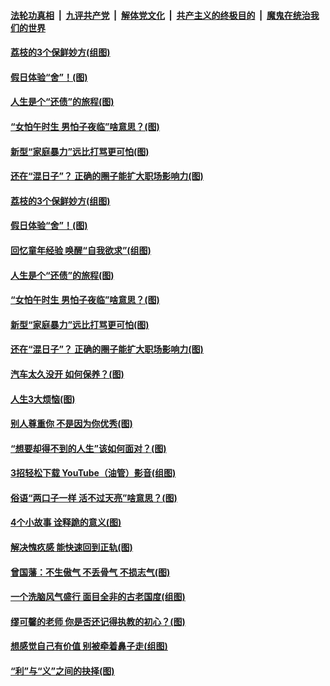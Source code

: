 

####  [法轮功真相](../../../../basic/blob/master/README.md?t=06211331) &nbsp;|&nbsp; [九评共产党](../../../../9ping.md/blob/master/README.md?t=06211331) &nbsp;|&nbsp; [解体党文化](../../../../jtdwh.md/blob/master/README.md?t=06211331)  &nbsp;|&nbsp; [共产主义的终极目的](../../../../gczydzjmd.md/blob/master/README.md?t=06211331) &nbsp;|&nbsp; [魔鬼在统治我们的世界](../../../../mgztzwmdsj.md/blob/master/README.md?t=06211331) 

#### [荔枝的3个保鲜妙方(组图)](../pages/p8/936950.md?t=06211331) 

#### [假日体验“舍”！(图)](../pages/p8/937183.md?t=06211331) 

#### [人生是个“还债”的旅程(图)](../pages/p8/936768.md?t=06211331) 

#### [“女怕午时生 男怕子夜临”啥意思？(图)](../pages/p8/937081.md?t=06211331) 

#### [新型“家庭暴力”远比打骂更可怕(图)](../pages/p8/936230.md?t=06211331) 

#### [还在“混日子”？ 正确的圈子能扩大职场影响力(图)](../pages/p8/937049.md?t=06211331) 

#### [荔枝的3个保鲜妙方(组图)](../pages/p8/936950.md?t=06211331) 

#### [假日体验“舍”！(图)](../pages/p8/937183.md?t=06211331) 

#### [回忆童年经验 唤醒“自我欲求”(组图)](../pages/p8/937082.md?t=06211331) 

#### [人生是个“还债”的旅程(图)](../pages/p8/936768.md?t=06211331) 

#### [“女怕午时生 男怕子夜临”啥意思？(图)](../pages/p8/937081.md?t=06211331) 

#### [新型“家庭暴力”远比打骂更可怕(图)](../pages/p8/936230.md?t=06211331) 

#### [还在“混日子”？ 正确的圈子能扩大职场影响力(图)](../pages/p8/937049.md?t=06211331) 

#### [汽车太久没开 如何保养？(图)](../pages/p8/937035.md?t=06211331) 

#### [人生3大烦恼(图)](../pages/p8/936959.md?t=06211331) 

#### [别人尊重你 不是因为你优秀(图)](../pages/p8/936253.md?t=06211331) 

#### [“想要却得不到的人生”该如何面对？(图)](../pages/p8/936933.md?t=06211331) 

#### [3招轻松下载 YouTube（油管）影音(组图)](../pages/p8/936922.md?t=06211331) 

#### [俗语“两口子一样 活不过天亮”啥意思？(图)](../pages/p8/936917.md?t=06211331) 

#### [4个小故事 诠释跪的意义(图)](../pages/p8/936353.md?t=06211331) 

#### [解决愧疚感 能快速回到正轨(图)](../pages/p8/936834.md?t=06211331) 

#### [曾国藩：不生傲气 不丢骨气 不损志气(图)](../pages/p8/936248.md?t=06211331) 

#### [一个洗脑风气盛行 面目全非的古老国度(组图)](../pages/p8/936759.md?t=06211331) 

#### [缪可馨的老师 你是否还记得执教的初心？(图)](../pages/p8/936737.md?t=06211331) 

#### [想感觉自己有价值 别被牵着鼻子走(组图)](../pages/p8/936721.md?t=06211331) 

#### [“利”与“义”之间的抉择(图)](../pages/p8/936246.md?t=06211331) 

